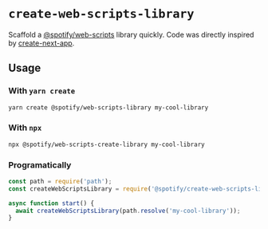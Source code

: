 # `create-web-scripts-library`

Scaffold a [@spotify/web-scripts](https://github.com/spotify/web-scripts) library quickly. Code was directly inspired by [create-next-app](https://github.com/zeit/create-next-app).

## Usage

### With `yarn create`

```sh
yarn create @spotify/web-scripts-library my-cool-library
```

### With `npx`

```sh
npx @spotify/web-scripts-create-library my-cool-library
```

### Programatically

```javascript
const path = require('path');
const createWebScriptsLibrary = require('@spotify/create-web-scripts-library');

async function start() {
  await createWebScriptsLibrary(path.resolve('my-cool-library'));
}
```
